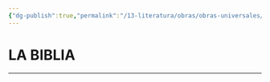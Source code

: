 ```yaml
---
{"dg-publish":true,"permalink":"/13-literatura/obras/obras-universales/la-biblia/","tags":["Literatura","Teoría","Complemento"]}
---
```


# LA BIBLIA
---

